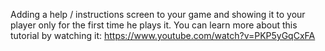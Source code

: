 Adding a help / instructions screen to your game and showing it to your player only for the first time he plays it.
You can learn more about this tutorial by watching it:
https://www.youtube.com/watch?v=PKP5yGqCxFA